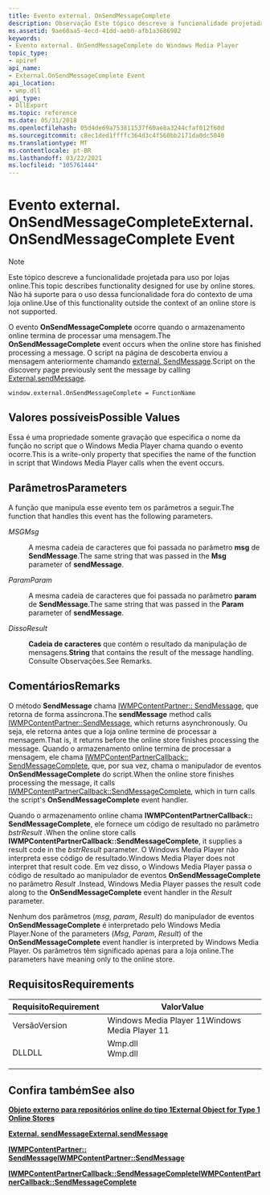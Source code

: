 ```yaml
---
title: Evento external. OnSendMessageComplete
description: Observação Este tópico descreve a funcionalidade projetada para uso por lojas online. | Evento external. OnSendMessageComplete
ms.assetid: 9ae60aa5-4ecd-41dd-aeb0-afb1a3686982
keywords:
- Evento external. OnSendMessageComplete do Windows Media Player
topic_type:
- apiref
api_name:
- External.OnSendMessageComplete Event
api_location:
- wmp.dll
api_type:
- DllExport
ms.topic: reference
ms.date: 05/31/2018
ms.openlocfilehash: 05d4de69a753811537f60ae8a3244cfaf012f60d
ms.sourcegitcommit: c8ec1ded1ffffc364d3c4f560bb2171da0dc5040
ms.translationtype: MT
ms.contentlocale: pt-BR
ms.lasthandoff: 03/22/2021
ms.locfileid: "105761444"
---
```

# <a name="externalonsendmessagecomplete-event"></a><span data-ttu-id="5f00b-105">Evento external. OnSendMessageComplete</span><span class="sxs-lookup"><span data-stu-id="5f00b-105">External.OnSendMessageComplete Event</span></span>

> [!Note]  
> <span data-ttu-id="5f00b-106">Este tópico descreve a funcionalidade projetada para uso por lojas online.</span><span class="sxs-lookup"><span data-stu-id="5f00b-106">This topic describes functionality designed for use by online stores.</span></span> <span data-ttu-id="5f00b-107">Não há suporte para o uso dessa funcionalidade fora do contexto de uma loja online.</span><span class="sxs-lookup"><span data-stu-id="5f00b-107">Use of this functionality outside the context of an online store is not supported.</span></span>

 

<span data-ttu-id="5f00b-108">O evento **OnSendMessageComplete** ocorre quando o armazenamento online termina de processar uma mensagem.</span><span class="sxs-lookup"><span data-stu-id="5f00b-108">The **OnSendMessageComplete** event occurs when the online store has finished processing a message.</span></span> <span data-ttu-id="5f00b-109">O script na página de descoberta enviou a mensagem anteriormente chamando [external. SendMessage](external-sendmessage.md).</span><span class="sxs-lookup"><span data-stu-id="5f00b-109">Script on the discovery page previously sent the message by calling [External.sendMessage](external-sendmessage.md).</span></span>

``` syntax
window.external.OnSendMessageComplete = FunctionName
```

## <a name="possible-values"></a><span data-ttu-id="5f00b-110">Valores possíveis</span><span class="sxs-lookup"><span data-stu-id="5f00b-110">Possible Values</span></span>

<span data-ttu-id="5f00b-111">Essa é uma propriedade somente gravação que especifica o nome da função no script que o Windows Media Player chama quando o evento ocorre.</span><span class="sxs-lookup"><span data-stu-id="5f00b-111">This is a write-only property that specifies the name of the function in script that Windows Media Player calls when the event occurs.</span></span>

## <a name="parameters"></a><span data-ttu-id="5f00b-112">Parâmetros</span><span class="sxs-lookup"><span data-stu-id="5f00b-112">Parameters</span></span>

<span data-ttu-id="5f00b-113">A função que manipula esse evento tem os parâmetros a seguir.</span><span class="sxs-lookup"><span data-stu-id="5f00b-113">The function that handles this event has the following parameters.</span></span>

<dl> <dt>

<span data-ttu-id="5f00b-114"><span id="Msg"></span><span id="msg"></span><span id="MSG"></span>*MSG*</span><span class="sxs-lookup"><span data-stu-id="5f00b-114"><span id="Msg"></span><span id="msg"></span><span id="MSG"></span>*Msg*</span></span>
</dt> <dd>

<span data-ttu-id="5f00b-115">A mesma cadeia de caracteres que foi passada no parâmetro **msg** de **SendMessage**.</span><span class="sxs-lookup"><span data-stu-id="5f00b-115">The same string that was passed in the **Msg** parameter of **sendMessage**.</span></span>

</dd> <dt>

<span data-ttu-id="5f00b-116"><span id="Param"></span><span id="param"></span><span id="PARAM"></span>*Param*</span><span class="sxs-lookup"><span data-stu-id="5f00b-116"><span id="Param"></span><span id="param"></span><span id="PARAM"></span>*Param*</span></span>
</dt> <dd>

<span data-ttu-id="5f00b-117">A mesma cadeia de caracteres que foi passada no parâmetro **param** de **SendMessage**.</span><span class="sxs-lookup"><span data-stu-id="5f00b-117">The same string that was passed in the **Param** parameter of **sendMessage**.</span></span>

</dd> <dt>

<span data-ttu-id="5f00b-118"><span id="Result"></span><span id="result"></span><span id="RESULT"></span>*Disso*</span><span class="sxs-lookup"><span data-stu-id="5f00b-118"><span id="Result"></span><span id="result"></span><span id="RESULT"></span>*Result*</span></span>
</dt> <dd>

<span data-ttu-id="5f00b-119">**Cadeia de caracteres** que contém o resultado da manipulação de mensagens.</span><span class="sxs-lookup"><span data-stu-id="5f00b-119">**String** that contains the result of the message handling.</span></span> <span data-ttu-id="5f00b-120">Consulte Observações.</span><span class="sxs-lookup"><span data-stu-id="5f00b-120">See Remarks.</span></span>

</dd> </dl>

## <a name="remarks"></a><span data-ttu-id="5f00b-121">Comentários</span><span class="sxs-lookup"><span data-stu-id="5f00b-121">Remarks</span></span>

<span data-ttu-id="5f00b-122">O método **SendMessage** chama [IWMPContentPartner:: SendMessage](/previous-versions/windows/desktop/api/contentpartner/nf-contentpartner-iwmpcontentpartner-sendmessage), que retorna de forma assíncrona.</span><span class="sxs-lookup"><span data-stu-id="5f00b-122">The **sendMessage** method calls [IWMPContentPartner::SendMessage](/previous-versions/windows/desktop/api/contentpartner/nf-contentpartner-iwmpcontentpartner-sendmessage), which returns asynchronously.</span></span> <span data-ttu-id="5f00b-123">Ou seja, ele retorna antes que a loja online termine de processar a mensagem.</span><span class="sxs-lookup"><span data-stu-id="5f00b-123">That is, it returns before the online store finishes processing the message.</span></span> <span data-ttu-id="5f00b-124">Quando o armazenamento online termina de processar a mensagem, ele chama [IWMPContentPartnerCallback:: SendMessageComplete](/previous-versions/windows/desktop/api/contentpartner/nf-contentpartner-iwmpcontentpartnercallback-sendmessagecomplete), que, por sua vez, chama o manipulador de eventos **OnSendMessageComplete** do script.</span><span class="sxs-lookup"><span data-stu-id="5f00b-124">When the online store finishes processing the message, it calls [IWMPContentPartnerCallback::SendMessageComplete](/previous-versions/windows/desktop/api/contentpartner/nf-contentpartner-iwmpcontentpartnercallback-sendmessagecomplete), which in turn calls the script's **OnSendMessageComplete** event handler.</span></span>

<span data-ttu-id="5f00b-125">Quando o armazenamento online chama **IWMPContentPartnerCallback:: SendMessageComplete**, ele fornece um código de resultado no parâmetro *bstrResult* .</span><span class="sxs-lookup"><span data-stu-id="5f00b-125">When the online store calls **IWMPContentPartnerCallback::SendMessageComplete**, it supplies a result code in the *bstrResult* parameter.</span></span> <span data-ttu-id="5f00b-126">O Windows Media Player não interpreta esse código de resultado.</span><span class="sxs-lookup"><span data-stu-id="5f00b-126">Windows Media Player does not interpret that result code.</span></span> <span data-ttu-id="5f00b-127">Em vez disso, o Windows Media Player passa o código de resultado ao manipulador de eventos **OnSendMessageComplete** no parâmetro *Result* .</span><span class="sxs-lookup"><span data-stu-id="5f00b-127">Instead, Windows Media Player passes the result code along to the **OnSendMessageComplete** event handler in the *Result* parameter.</span></span>

<span data-ttu-id="5f00b-128">Nenhum dos parâmetros (*msg*, *param*, *Result*) do manipulador de eventos **OnSendMessageComplete** é interpretado pelo Windows Media Player.</span><span class="sxs-lookup"><span data-stu-id="5f00b-128">None of the parameters (*Msg*, *Param*, *Result*) of the **OnSendMessageComplete** event handler is interpreted by Windows Media Player.</span></span> <span data-ttu-id="5f00b-129">Os parâmetros têm significado apenas para a loja online.</span><span class="sxs-lookup"><span data-stu-id="5f00b-129">The parameters have meaning only to the online store.</span></span>

## <a name="requirements"></a><span data-ttu-id="5f00b-130">Requisitos</span><span class="sxs-lookup"><span data-stu-id="5f00b-130">Requirements</span></span>



| <span data-ttu-id="5f00b-131">Requisito</span><span class="sxs-lookup"><span data-stu-id="5f00b-131">Requirement</span></span> | <span data-ttu-id="5f00b-132">Valor</span><span class="sxs-lookup"><span data-stu-id="5f00b-132">Value</span></span> |
|--------------------|------------------------------------------------------------------------------------|
| <span data-ttu-id="5f00b-133">Versão</span><span class="sxs-lookup"><span data-stu-id="5f00b-133">Version</span></span><br/> | <span data-ttu-id="5f00b-134">Windows Media Player 11</span><span class="sxs-lookup"><span data-stu-id="5f00b-134">Windows Media Player 11</span></span><br/>                                                 |
| <span data-ttu-id="5f00b-135">DLL</span><span class="sxs-lookup"><span data-stu-id="5f00b-135">DLL</span></span><br/>     | <dl> <span data-ttu-id="5f00b-136"><dt>Wmp.dll</dt></span><span class="sxs-lookup"><span data-stu-id="5f00b-136"><dt>Wmp.dll</dt></span></span> </dl> |



## <a name="see-also"></a><span data-ttu-id="5f00b-137">Confira também</span><span class="sxs-lookup"><span data-stu-id="5f00b-137">See also</span></span>

<dl> <dt>

[<span data-ttu-id="5f00b-138">**Objeto externo para repositórios online do tipo 1**</span><span class="sxs-lookup"><span data-stu-id="5f00b-138">**External Object for Type 1 Online Stores**</span></span>](external-object-for-type-1-online-stores.md)
</dt> <dt>

[<span data-ttu-id="5f00b-139">**External. sendMessage**</span><span class="sxs-lookup"><span data-stu-id="5f00b-139">**External.sendMessage**</span></span>](external-sendmessage.md)
</dt> <dt>

[<span data-ttu-id="5f00b-140">**IWMPContentPartner:: SendMessage**</span><span class="sxs-lookup"><span data-stu-id="5f00b-140">**IWMPContentPartner::SendMessage**</span></span>](/previous-versions/windows/desktop/api/contentpartner/nf-contentpartner-iwmpcontentpartner-sendmessage)
</dt> <dt>

[<span data-ttu-id="5f00b-141">**IWMPContentPartnerCallback::SendMessageComplete**</span><span class="sxs-lookup"><span data-stu-id="5f00b-141">**IWMPContentPartnerCallback::SendMessageComplete**</span></span>](/previous-versions/windows/desktop/api/contentpartner/nf-contentpartner-iwmpcontentpartnercallback-sendmessagecomplete)
</dt> </dl>

 

 





